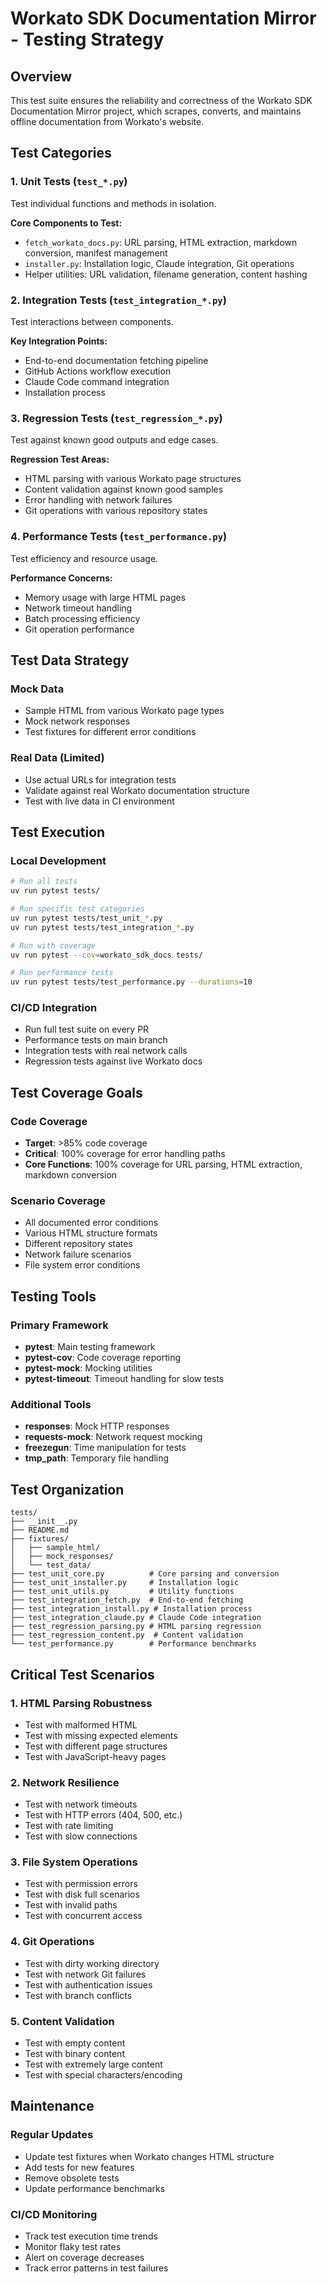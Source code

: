 # Workato SDK Documentation Mirror - Testing Strategy

## Overview
This test suite ensures the reliability and correctness of the Workato SDK Documentation Mirror project, which scrapes, converts, and maintains offline documentation from Workato's website.

## Test Categories

### 1. Unit Tests (`test_*.py`)
Test individual functions and methods in isolation.

**Core Components to Test:**
- `fetch_workato_docs.py`: URL parsing, HTML extraction, markdown conversion, manifest management
- `installer.py`: Installation logic, Claude integration, Git operations
- Helper utilities: URL validation, filename generation, content hashing

### 2. Integration Tests (`test_integration_*.py`)
Test interactions between components.

**Key Integration Points:**
- End-to-end documentation fetching pipeline
- GitHub Actions workflow execution
- Claude Code command integration
- Installation process

### 3. Regression Tests (`test_regression_*.py`)
Test against known good outputs and edge cases.

**Regression Test Areas:**
- HTML parsing with various Workato page structures
- Content validation against known good samples
- Error handling with network failures
- Git operations with various repository states

### 4. Performance Tests (`test_performance.py`)
Test efficiency and resource usage.

**Performance Concerns:**
- Memory usage with large HTML pages
- Network timeout handling
- Batch processing efficiency
- Git operation performance

## Test Data Strategy

### Mock Data
- Sample HTML from various Workato page types
- Mock network responses
- Test fixtures for different error conditions

### Real Data (Limited)
- Use actual URLs for integration tests
- Validate against real Workato documentation structure
- Test with live data in CI environment

## Test Execution

### Local Development
```bash
# Run all tests
uv run pytest tests/

# Run specific test categories
uv run pytest tests/test_unit_*.py
uv run pytest tests/test_integration_*.py

# Run with coverage
uv run pytest --cov=workato_sdk_docs tests/

# Run performance tests
uv run pytest tests/test_performance.py --durations=10
```

### CI/CD Integration
- Run full test suite on every PR
- Performance tests on main branch
- Integration tests with real network calls
- Regression tests against live Workato docs

## Test Coverage Goals

### Code Coverage
- **Target**: >85% code coverage
- **Critical**: 100% coverage for error handling paths
- **Core Functions**: 100% coverage for URL parsing, HTML extraction, markdown conversion

### Scenario Coverage
- All documented error conditions
- Various HTML structure formats
- Different repository states
- Network failure scenarios
- File system error conditions

## Testing Tools

### Primary Framework
- **pytest**: Main testing framework
- **pytest-cov**: Code coverage reporting
- **pytest-mock**: Mocking utilities
- **pytest-timeout**: Timeout handling for slow tests

### Additional Tools
- **responses**: Mock HTTP responses
- **requests-mock**: Network request mocking
- **freezegun**: Time manipulation for tests
- **tmp_path**: Temporary file handling

## Test Organization

```
tests/
├── __init__.py
├── README.md
├── fixtures/
│   ├── sample_html/
│   ├── mock_responses/
│   └── test_data/
├── test_unit_core.py          # Core parsing and conversion
├── test_unit_installer.py     # Installation logic
├── test_unit_utils.py         # Utility functions
├── test_integration_fetch.py  # End-to-end fetching
├── test_integration_install.py # Installation process
├── test_integration_claude.py # Claude Code integration
├── test_regression_parsing.py # HTML parsing regression
├── test_regression_content.py  # Content validation
└── test_performance.py        # Performance benchmarks
```

## Critical Test Scenarios

### 1. HTML Parsing Robustness
- Test with malformed HTML
- Test with missing expected elements
- Test with different page structures
- Test with JavaScript-heavy pages

### 2. Network Resilience
- Test with network timeouts
- Test with HTTP errors (404, 500, etc.)
- Test with rate limiting
- Test with slow connections

### 3. File System Operations
- Test with permission errors
- Test with disk full scenarios
- Test with invalid paths
- Test with concurrent access

### 4. Git Operations
- Test with dirty working directory
- Test with network Git failures
- Test with authentication issues
- Test with branch conflicts

### 5. Content Validation
- Test with empty content
- Test with binary content
- Test with extremely large content
- Test with special characters/encoding

## Maintenance

### Regular Updates
- Update test fixtures when Workato changes HTML structure
- Add tests for new features
- Remove obsolete tests
- Update performance benchmarks

### CI/CD Monitoring
- Track test execution time trends
- Monitor flaky test rates
- Alert on coverage decreases
- Track error patterns in test failures
